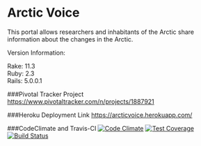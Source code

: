 # Arctic Voice
This portal allows researchers and inhabitants of the Arctic share information about the changes in the Arctic.

Version Information:


Rake: 11.3  
Ruby: 2.3  
Rails: 5.0.0.1  


###Pivotal Tracker Project
https://www.pivotaltracker.com/n/projects/1887921

###Heroku Deployment Link
https://arcticvoice.herokuapp.com/

###CodeClimate and Travis-CI
[![Code Climate](https://codeclimate.com/github/NMandapaty/ArcticVoice/badges/gpa.svg)](https://codeclimate.com/github/NMandapaty/ArcticVoice)
[![Test Coverage](https://codeclimate.com/github/NMandapaty/ArcticVoice/badges/coverage.svg)](https://codeclimate.com/github/NMandapaty/ArcticVoice/coverage)
[![Build Status](https://travis-ci.org/NMandapaty/ArcticVoice.svg?branch=master)](https://travis-ci.org/NMandapaty/ArcticVoice)